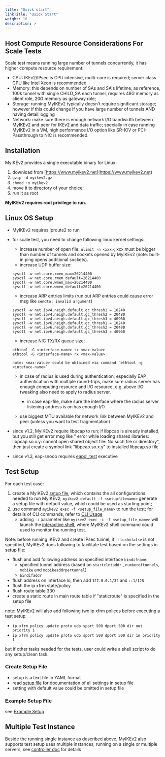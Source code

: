 ```yaml
---
title: "Quick start"
linkTitle: "Quick Start"
weight: 10
description: >
---
```



## Host Compute Resource Considerations For Scale Tests
Scale test means running large number of tunnels concurrently, it has higher compute resource requirement:

* CPU: IKEv2/IPsec is CPU intensive, multi-core is required; server class CPU like Intel Xeon is recommended
* Memory: this depends on number of SAs and SA's lifetime; as reference, 100k tunnel with single CHILD_SA each tunnel, requires 48G memory as client role, 20G memory as gateway role;
* Storage: running MyIKEv2 typically doesn't require significant storage; however if this could change if you have large number of tunnels AND having detail logging
* Network: make sure there is enough network I/O bandwidth between MyIKEv2 and peer for IKEv2 and data traffic; specially in case running MyIKEv2 in a VM, high performance I/O option like SR-IOV or PCI-Passthrough to NIC is recommended.

## Installation
MyIKEv2 provides a single executable binary for Linux:

1. download from [https://www.myikev2.net](https://www.myikev2.net)
1. ```gzip -d myikev2.gz```
1. ```chmod +x myikev2```
1. move it to directory of your choice;
1. run it as root


**MyIKEv2 requires root privilege to run.**

## Linux OS Setup

* MyIKEv2 requires iproute2 to run

* for scale test, you need to change following linux kernel settings:

    * increase number of open file: ```ulimit -n <xxx>```; xxx must be bigger than number of tunnels and sockets opened by MyIKEv2 (note: built-in ping opens additional sockets). 
    * increase UDP buffer size:
    ```
    sysctl -w net.core.rmem_max=26214400
    sysctl -w net.core.rmem_default=26214400
    sysctl -w net.core.wmem_max=26214400
    sysctl -w net.core.wmem_default=26214400
    ```
    
    * increase ARP entries limits (run out ARP entries could cause error msg like `sendto: invalid argument`)
    ```
    sysctl -w net.ipv4.neigh.default.gc_thresh1 = 10240
    sysctl -w net.ipv4.neigh.default.gc_thresh2 = 20480
    sysctl -w net.ipv4.neigh.default.gc_thresh3 = 40960
    sysctl -w net.ipv6.neigh.default.gc_thresh1 = 10240
    sysctl -w net.ipv6.neigh.default.gc_thresh2 = 20480
    sysctl -w net.ipv6.neigh.default.gc_thresh3 = 40960    

    ```
    
    * increase NIC TX/RX queue size:
    ```
    ethtool -G <interface-name> tx <max-value> 
    ethtool -G <interface-name> rx <max-value>

    note: <max-value> could be obtained via command `ethtool -g <inteface-name>`
    ```
    * in case of radius is used during authentication, especially EAP authentication with multiple round-trips, make sure radius server has enough computing resource and I/O resource, e.g. above I/O tweaking also need to apply to radius server. 
      
      * in case eap-file, make sure the interface where the radius server listening address is on has enough I/O.

    * use biggest MTU available for network link between MyIKEv2 and peer (unless you want to test fragmentation)

* since v1.2, MyIKEv2 require libpcap to run; if libpcap is already installed, but you still get error msg like " error while loading shared libraries: libpcap.so.x.y: cannot open shared object file: No such file or directory", then just create a symbol link "libpcap.so.x.y" to installed libpcap.so file

* since v1.3, eap-snoop requires [eapol_test](https://w1.fi/wpa_supplicant/) executive 


## Test Setup
For each test case:

 1. create a MyIKEv2 [setup file](../setupfile/), which contains the all configurations needed to run MyIKEv2; ```myikev2 default -f <setupfilename>``` generate a setup file with default value, which could be used as starting point;
 1. use command ```myikev2 exec -f <setup_file_name>``` to run the test; for details of CLI commands, refer to [CLI Usage](../cliusage)
    * adding `-i` parameter like ```myikev2 exec -i -f <setup_file_name>``` will launch the [interactive shell](../shell/), where MyIKEv2 shell command could used to monitor the running test. 

Note: before running IKEv2 and create IPsec tunnel, if ```-flush=false``` is not specified, MyIKEv2 does following to facilitate test based on the settings in setup file:

* flush and add following address on specified interface ```bindifname```:
  * specified tunnel address (based on ```startclntaddr``` , ```numberoftunnels```, ```mobike``` and ```mobikeaddrpertunnel```) 
  * ```bindifaddr```
* flush address on interface lo, then add `127.0.0.1/32` and `::1/128` 
* flush the ip xfrm state/policy
* flush route table 330
* create a static route in main route table if "staticroute" is specified in the setup file

note: MyIKEv2 will also add following two ip xfrm polices before executing a test setup:

* ```ip xfrm policy update proto udp sport 500 dport 500 dir out priority 1```
* ```ip xfrm policy update proto udp sport 500 dport 500 dir in priority 1```

but if other tasks needed for the tests, user could write a shell script to do any setup/clean task.

### Create Setup File

* setup is a text file in YAML format
* read [setup file](../setupfile/) for documentation of all settings in setup file
* setting with default value could be omitted in setup file

### Example Setup File

see [Example Setup](../examplesetup/)


## Multiple Test Instance 

Beside the running single instance as described above, MyIKEv2 also supports test setup uses multiple instances, running on a single or multiple servers, see [controller doc](../controller/) for details